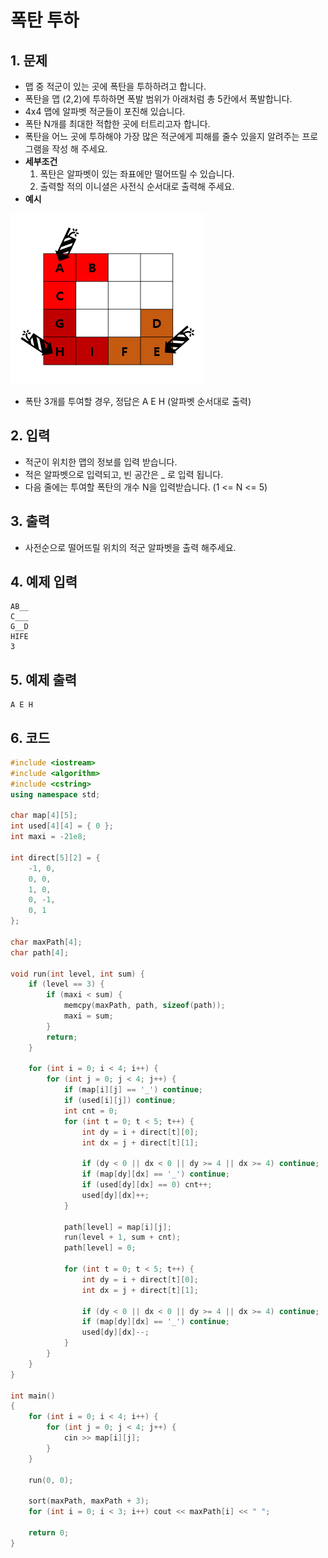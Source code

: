 # 폭탄 투하

## 1. 문제
- 맵 중 적군이 있는 곳에 폭탄을 투하하려고 합니다.
- 폭탄을 맵 (2,2)에 투하하면 폭발 범위가 아래처럼 총 5칸에서 폭발합니다.
- 4x4 맵에 알파벳 적군들이 포진해 있습니다.
- 폭탄 N개를 최대한 적합한 곳에 터트리고자 합니다.
- 폭탄을 어느 곳에 투하해야 가장 많은 적군에게 피해를 줄수 있을지 알려주는 프로그램을 작성 해 주세요.
- **세부조건**
  1. 폭탄은 알파벳이 있는 좌표에만 떨어뜨릴 수 있습니다.
  2. 출력할 적의 이니셜은 사전식 순서대로 출력해 주세요.
- **예시**

<img src="./Array11.png" alt="Array" />

- 폭탄 3개를 투여할 경우, 정답은 A E H (알파벳 순서대로 출력)

## 2. 입력
- 적군이 위치한 맵의 정보를 입력 받습니다.
- 적은 알파벳으로 입력되고, 빈 공간은 _ 로 입력 됩니다.
- 다음 줄에는 투여할 폭탄의 개수 N을 입력받습니다. (1 <= N <= 5)

## 3. 출력
- 사전순으로 떨어뜨릴 위치의 적군 알파벳을 출력 해주세요.

## 4. 예제 입력
```
AB__
C___
G__D
HIFE
3
```

## 5. 예제 출력
```
A E H
```

## 6. 코드

```c++
#include <iostream>
#include <algorithm>
#include <cstring>
using namespace std;

char map[4][5];
int used[4][4] = { 0 };
int maxi = -21e8;

int direct[5][2] = {
    -1, 0,
    0, 0,
    1, 0,
    0, -1,
    0, 1
};

char maxPath[4];
char path[4];

void run(int level, int sum) {
    if (level == 3) {
        if (maxi < sum) {
            memcpy(maxPath, path, sizeof(path));
            maxi = sum;
        }
        return;
    }
    
    for (int i = 0; i < 4; i++) {
        for (int j = 0; j < 4; j++) {
            if (map[i][j] == '_') continue;
            if (used[i][j]) continue;
            int cnt = 0;
            for (int t = 0; t < 5; t++) {
                int dy = i + direct[t][0];
                int dx = j + direct[t][1];

                if (dy < 0 || dx < 0 || dy >= 4 || dx >= 4) continue;
                if (map[dy][dx] == '_') continue;
                if (used[dy][dx] == 0) cnt++;
                used[dy][dx]++;
            }

            path[level] = map[i][j];
            run(level + 1, sum + cnt);
            path[level] = 0;

            for (int t = 0; t < 5; t++) {
                int dy = i + direct[t][0];
                int dx = j + direct[t][1];

                if (dy < 0 || dx < 0 || dy >= 4 || dx >= 4) continue;
                if (map[dy][dx] == '_') continue;
                used[dy][dx]--;
            }
        }
    }
}

int main()
{
    for (int i = 0; i < 4; i++) {
        for (int j = 0; j < 4; j++) {
            cin >> map[i][j];
        }
    }

    run(0, 0);
    
    sort(maxPath, maxPath + 3);
    for (int i = 0; i < 3; i++) cout << maxPath[i] << " ";

    return 0;
}
```
